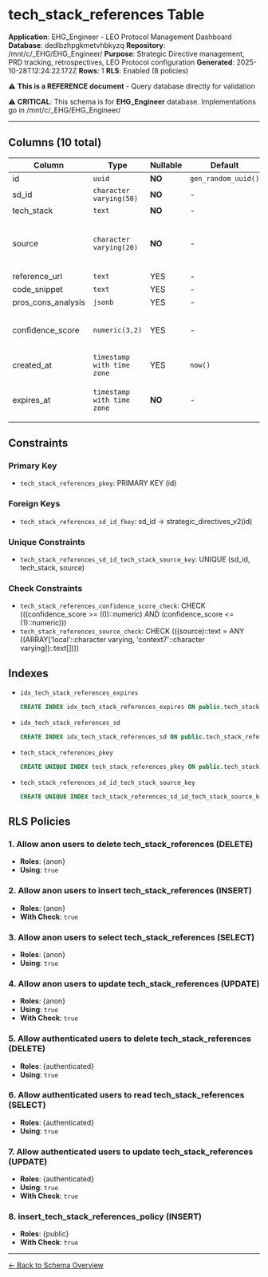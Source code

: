 # tech_stack_references Table

**Application**: EHG_Engineer - LEO Protocol Management Dashboard
**Database**: dedlbzhpgkmetvhbkyzq
**Repository**: /mnt/c/_EHG/EHG_Engineer/
**Purpose**: Strategic Directive management, PRD tracking, retrospectives, LEO Protocol configuration
**Generated**: 2025-10-28T12:24:22.172Z
**Rows**: 1
**RLS**: Enabled (8 policies)

⚠️ **This is a REFERENCE document** - Query database directly for validation

⚠️ **CRITICAL**: This schema is for **EHG_Engineer** database. Implementations go in /mnt/c/_EHG/EHG_Engineer/

---

## Columns (10 total)

| Column | Type | Nullable | Default | Description |
|--------|------|----------|---------|-------------|
| id | `uuid` | **NO** | `gen_random_uuid()` | - |
| sd_id | `character varying(50)` | **NO** | - | - |
| tech_stack | `text` | **NO** | - | - |
| source | `character varying(20)` | **NO** | - | Source of reference: local (retrospectives) or context7 (MCP) |
| reference_url | `text` | YES | - | - |
| code_snippet | `text` | YES | - | - |
| pros_cons_analysis | `jsonb` | YES | - | - |
| confidence_score | `numeric(3,2)` | YES | - | Confidence score 0-1 for relevance of this reference |
| created_at | `timestamp with time zone` | YES | `now()` | - |
| expires_at | `timestamp with time zone` | **NO** | - | TTL expiration timestamp (24 hours from creation) |

## Constraints

### Primary Key
- `tech_stack_references_pkey`: PRIMARY KEY (id)

### Foreign Keys
- `tech_stack_references_sd_id_fkey`: sd_id → strategic_directives_v2(id)

### Unique Constraints
- `tech_stack_references_sd_id_tech_stack_source_key`: UNIQUE (sd_id, tech_stack, source)

### Check Constraints
- `tech_stack_references_confidence_score_check`: CHECK (((confidence_score >= (0)::numeric) AND (confidence_score <= (1)::numeric)))
- `tech_stack_references_source_check`: CHECK (((source)::text = ANY ((ARRAY['local'::character varying, 'context7'::character varying])::text[])))

## Indexes

- `idx_tech_stack_references_expires`
  ```sql
  CREATE INDEX idx_tech_stack_references_expires ON public.tech_stack_references USING btree (expires_at)
  ```
- `idx_tech_stack_references_sd`
  ```sql
  CREATE INDEX idx_tech_stack_references_sd ON public.tech_stack_references USING btree (sd_id)
  ```
- `tech_stack_references_pkey`
  ```sql
  CREATE UNIQUE INDEX tech_stack_references_pkey ON public.tech_stack_references USING btree (id)
  ```
- `tech_stack_references_sd_id_tech_stack_source_key`
  ```sql
  CREATE UNIQUE INDEX tech_stack_references_sd_id_tech_stack_source_key ON public.tech_stack_references USING btree (sd_id, tech_stack, source)
  ```

## RLS Policies

### 1. Allow anon users to delete tech_stack_references (DELETE)

- **Roles**: {anon}
- **Using**: `true`

### 2. Allow anon users to insert tech_stack_references (INSERT)

- **Roles**: {anon}
- **With Check**: `true`

### 3. Allow anon users to select tech_stack_references (SELECT)

- **Roles**: {anon}
- **Using**: `true`

### 4. Allow anon users to update tech_stack_references (UPDATE)

- **Roles**: {anon}
- **Using**: `true`
- **With Check**: `true`

### 5. Allow authenticated users to delete tech_stack_references (DELETE)

- **Roles**: {authenticated}
- **Using**: `true`

### 6. Allow authenticated users to read tech_stack_references (SELECT)

- **Roles**: {authenticated}
- **Using**: `true`

### 7. Allow authenticated users to update tech_stack_references (UPDATE)

- **Roles**: {authenticated}
- **Using**: `true`
- **With Check**: `true`

### 8. insert_tech_stack_references_policy (INSERT)

- **Roles**: {public}
- **With Check**: `true`

---

[← Back to Schema Overview](../database-schema-overview.md)
